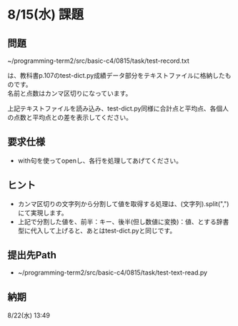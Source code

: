 # 8/15(水) 課題

## 問題

~/programming-term2/src/basic-c4/0815/task/test-record.txt

は、教科書p.107のtest-dict.py成績データ部分をテキストファイルに格納したものです。  
名前と点数はカンマ区切りになっています。

上記テキストファイルを読み込み、test-dict.py同様に合計点と平均点、各個人の点数と平均点との差を表示してください。

## 要求仕様

* with句を使ってopenし、各行を処理してあげてください。

## ヒント

* カンマ区切りの文字列から分割して値を取得する処理は、(文字列).split(",")にて実現します。
* 上記で分割した値を、前半：キー、後半(但し数値に変換)：値、とする辞書型に代入して上げると、あとはtest-dict.pyと同じです。

## 提出先Path

* ~/programming-term2/src/basic-c4/0815/task/test-text-read.py

## 納期

8/22(水) 13:49
